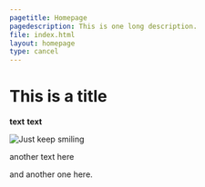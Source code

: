 ```yaml
---
pagetitle: Homepage
pagedescription: This is one long description.
file: index.html
layout: homepage
type: cancel
---
```


# This is a title

**text**
__text__

![Just keep smiling](https://images.pexels.com/photos/50582/selfie-monkey-self-portrait-macaca-nigra-50582.jpeg?auto=compress&cs=tinysrgb&dpr=3&h=750&w=1260)

another text here

and another one here.